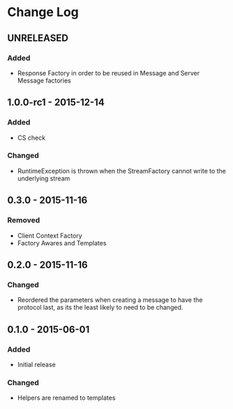 # Change Log

## UNRELEASED

### Added

- Response Factory in order to be reused in Message and Server Message factories


## 1.0.0-rc1 - 2015-12-14

### Added

- CS check

### Changed

- RuntimeException is thrown when the StreamFactory cannot write to the underlying stream


## 0.3.0 - 2015-11-16

### Removed

- Client Context Factory
- Factory Awares and Templates


## 0.2.0 - 2015-11-16

### Changed

- Reordered the parameters when creating a message to have the protocol last,
as its the least likely to need to be changed.


## 0.1.0 - 2015-06-01

### Added

- Initial release

### Changed

- Helpers are renamed to templates
